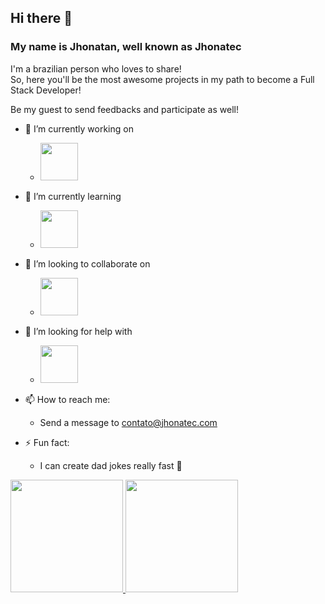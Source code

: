 ## Hi there 👋
### My name is Jhonatan, well known as Jhonatec

I'm a brazilian person who loves to share! <br/>
So, here you'll be the most awesome projects in my path to become a Full Stack Developer!

Be my guest to send feedbacks and participate as well!

- 🔭 I’m currently working on
  -  <img src="https://cdn.jsdelivr.net/gh/devicons/devicon/icons/react/react-original-wordmark.svg" width="60px" />
- 🌱 I’m currently learning  
  - <img src="https://cdn.jsdelivr.net/gh/devicons/devicon/icons/typescript/typescript-original.svg" width="60px" />
- 👯 I’m looking to collaborate on 
  - <img src="https://cdn.jsdelivr.net/gh/devicons/devicon/icons/mongodb/mongodb-plain-wordmark.svg" width="60px" />
- 🤔 I’m looking for help with 
  - <img src="https://cdn.jsdelivr.net/gh/devicons/devicon/icons/threejs/threejs-original-wordmark.svg" width="60px" /> 
  
- 📫 How to reach me: 
  - Send a message to contato@jhonatec.com
- ⚡ Fun fact: 
  - I can create dad jokes really fast 🥷

<div>
<a href="https://github.com/jhonatec-dev">
<img height="180em" src="https://github-readme-stats.vercel.app/api/top-langs/?username=jhonatec-dev&layout=compact&langs_count=7&theme=github_dark"/>
<img height="180em" src="https://github-readme-stats.vercel.app/api?username=jhonatec-dev&show_icons=true&theme=github_dark&include_all_commits=true&count_private=true"/>
</div>
